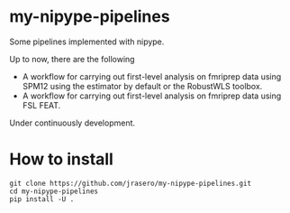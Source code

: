 # my-nipype-pipelines

Some pipelines implemented with nipype.

Up to now, there are the following

  - A workflow for carrying out first-level analysis on fmriprep data using SPM12 using the estimator by default or the RobustWLS toolbox.
  - A workflow for carrying out first-level analysis on fmriprep data using FSL FEAT.

Under continuously development.

# How to install

```
git clone https://github.com/jrasero/my-nipype-pipelines.git
cd my-nipype-pipelines
pip install -U .
```
